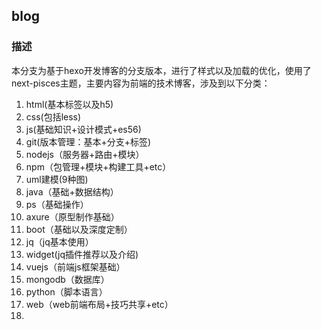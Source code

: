 ## blog

### 描述
本分支为基于hexo开发博客的分支版本，进行了样式以及加载的优化，使用了next-pisces主题，主要内容为前端的技术博客，涉及到以下分类：
1. html(基本标签以及h5)
2. css(包括less)
3. js(基础知识+设计模式+es56)
4. git(版本管理：基本+分支+标签)
5. nodejs（服务器+路由+模块）
6. npm（包管理+模块+构建工具+etc）
7. uml建模(9种图)
8. java（基础+数据结构）
9. ps（基础操作）
10. axure（原型制作基础）
11. boot（基础以及深度定制）
12. jq（jq基本使用）
13. widget(jq插件推荐以及介绍)
18. vuejs（前端js框架基础）
19. mongodb（数据库）
20. python（脚本语言）
21. web（web前端布局+技巧共享+etc）
22. 
